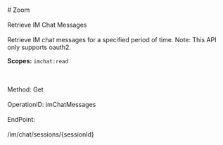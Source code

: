 <br>#     Zoom</br>
<br>Retrieve IM Chat Messages</br>
<br>Retrieve IM chat messages for a specified period of time. Note: This API only supports oauth2.

**Scopes:** `imchat:read`
 

</br>
<br>Method: Get</br>
<br>OperationID: imChatMessages</br>
<br>EndPoint:</br>
<br>/im/chat/sessions/{sessionId}</br>
